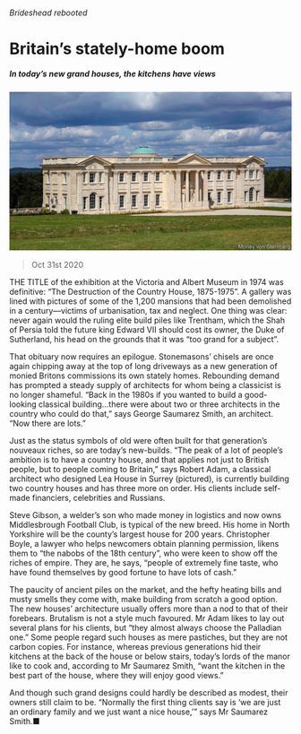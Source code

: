 ###### Brideshead rebooted

# Britain’s stately-home boom 

##### In today’s new grand houses, the kitchens have views 

![image](images/20201031_BRP001_0.jpg) 

> Oct 31st 2020 

THE TITLE of the exhibition at the Victoria and Albert Museum in 1974 was definitive: “The Destruction of the Country House, 1875-1975”. A gallery was lined with pictures of some of the 1,200 mansions that had been demolished in a century—victims of urbanisation, tax and neglect. One thing was clear: never again would the ruling elite build piles like Trentham, which the Shah of Persia told the future king Edward VII should cost its owner, the Duke of Sutherland, his head on the grounds that it was “too grand for a subject”.

That obituary now requires an epilogue. Stonemasons’ chisels are once again chipping away at the top of long driveways as a new generation of monied Britons commissions its own stately homes. Rebounding demand has prompted a steady supply of architects for whom being a classicist is no longer shameful. “Back in the 1980s if you wanted to build a good-looking classical building…there were about two or three architects in the country who could do that,” says George Saumarez Smith, an architect. “Now there are lots.”


Just as the status symbols of old were often built for that generation’s nouveaux riches, so are today’s new-builds. “The peak of a lot of people’s ambition is to have a country house, and that applies not just to British people, but to people coming to Britain,” says Robert Adam, a classical architect who designed Lea House in Surrey (pictured), is currently building two country houses and has three more on order. His clients include self-made financiers, celebrities and Russians.

Steve Gibson, a welder’s son who made money in logistics and now owns Middlesbrough Football Club, is typical of the new breed. His home in North Yorkshire will be the county’s largest house for 200 years. Christopher Boyle, a lawyer who helps newcomers obtain planning permission, likens them to “the nabobs of the 18th century”, who were keen to show off the riches of empire. They are, he says, “people of extremely fine taste, who have found themselves by good fortune to have lots of cash.”

The paucity of ancient piles on the market, and the hefty heating bills and musty smells they come with, make building from scratch a good option. The new houses’ architecture usually offers more than a nod to that of their forebears. Brutalism is not a style much favoured. Mr Adam likes to lay out several plans for his clients, but “they almost always choose the Palladian one.” Some people regard such houses as mere pastiches, but they are not carbon copies. For instance, whereas previous generations hid their kitchens at the back of the house or below stairs, today’s lords of the manor like to cook and, according to Mr Saumarez Smith, “want the kitchen in the best part of the house, where they will enjoy good views.”

And though such grand designs could hardly be described as modest, their owners still claim to be. “Normally the first thing clients say is ‘we are just an ordinary family and we just want a nice house,’” says Mr Saumarez Smith.■

